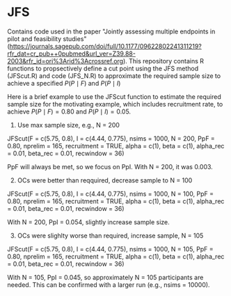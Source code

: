 # JFS
Contains code used in the paper "Jointly assessing multiple endpoints in pilot and feasibility studies" (https://journals.sagepub.com/doi/full/10.1177/09622802241311219?rfr_dat=cr_pub++0pubmed&url_ver=Z39.88-2003&rfr_id=ori%3Arid%3Acrossref.org). This repository contains R functions to propsectively define a cut point using the JFS method (JFScut.R) and code (JFS_N.R) to approximate the required sample size to achieve a specified $P(P \mid F)$ and $P(P \mid I)$

Here is a brief example to use the JFScut function to estimate the required sample size for the motivating example, which includes recruitment rate, to achieve  $P(P \mid F) = 0.80$ and $P(P \mid I) = 0.05$.


1) Use max sample size, e.g., N = 200

JFScut(F =  c(5.75, 0.8),
       I = c(4.44, 0.775),
       nsims = 1000,
       N = 200, 
       PpF = 0.80,
       nprelim = 165,
       recruitment = TRUE,
       alpha = c(1),
       beta = c(1),
       alpha_rec = 0.01,
       beta_rec = 0.01,
       recwindow = 36)
       
PpF will always be met, so we focus on PpI. With N = 200, it was 0.003.

2) OCs were better than reqquired, decrease sample to N = 100

JFScut(F =  c(5.75, 0.8),
       I = c(4.44, 0.775),
       nsims = 1000,
       N = 100, 
       PpF = 0.80,
       nprelim = 165,
       recruitment = TRUE,
       alpha = c(1),
       beta = c(1),
       alpha_rec = 0.01,
       beta_rec = 0.01,
       recwindow = 36)

 With N = 200, PpI = 0.054, slightly increase sample size.

 3) OCs were slighlty worse than required, increase sample, N = 105
 
 JFScut(F =  c(5.75, 0.8),
        I = c(4.44, 0.775),
        nsims = 1000,
        N = 105, 
        PpF = 0.80,
        nprelim = 165,
        recruitment = TRUE,
        alpha = c(1),
        beta = c(1),
        alpha_rec = 0.01,
        beta_rec = 0.01,
        recwindow = 36)
 
 With N = 105, PpI = 0.045, so approximately N = 105 participants are needed.
 This can be confirmed with a larger run (e.g., nsims = 10000).
